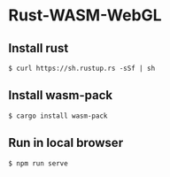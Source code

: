 # Rust-WASM-WebGL

## Install rust
```
$ curl https://sh.rustup.rs -sSf | sh
```

## Install wasm-pack
```
$ cargo install wasm-pack
```

## Run in local browser
```
$ npm run serve
```

